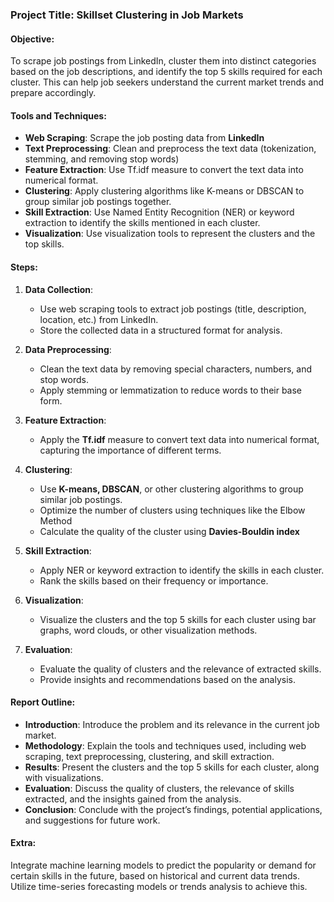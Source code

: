 ### Project Title: Skillset Clustering in Job Markets

#### Objective:

To scrape job postings from LinkedIn, cluster them into distinct categories based on the job descriptions, and identify the top 5 skills required for each cluster. This can help job seekers understand the current market trends and prepare accordingly.

#### Tools and Techniques:

- **Web Scraping**: Scrape the job posting data from **LinkedIn**
- **Text Preprocessing**: Clean and preprocess the text data (tokenization, stemming, and removing stop words)
- **Feature Extraction**: Use Tf.idf measure to convert the text data into numerical format.
- **Clustering**: Apply clustering algorithms like K-means or DBSCAN to group similar job postings together.
- **Skill Extraction**: Use Named Entity Recognition (NER) or keyword extraction to identify the skills mentioned in each cluster.
- **Visualization**: Use visualization tools to represent the clusters and the top skills.

#### Steps:

1. **Data Collection**:

   - Use web scraping tools to extract job postings (title, description, location, etc.) from LinkedIn.
   - Store the collected data in a structured format for analysis.

2. **Data Preprocessing**:

   - Clean the text data by removing special characters, numbers, and stop words.
   - Apply stemming or lemmatization to reduce words to their base form.

3. **Feature Extraction**:

   - Apply the **Tf.idf** measure to convert text data into numerical format, capturing the importance of different terms.

4. **Clustering**:

   - Use **K-means, DBSCAN**, or other clustering algorithms to group similar job postings.
   - Optimize the number of clusters using techniques like the Elbow Method
   - Calculate the quality of the cluster using **Davies-Bouldin index**

5. **Skill Extraction**:

   - Apply NER or keyword extraction to identify the skills in each cluster.
   - Rank the skills based on their frequency or importance.

6. **Visualization**:

   - Visualize the clusters and the top 5 skills for each cluster using bar graphs, word clouds, or other visualization methods.

7. **Evaluation**:
   - Evaluate the quality of clusters and the relevance of extracted skills.
   - Provide insights and recommendations based on the analysis.

#### Report Outline:

- **Introduction**: Introduce the problem and its relevance in the current job market.
- **Methodology**: Explain the tools and techniques used, including web scraping, text preprocessing, clustering, and skill extraction.
- **Results**: Present the clusters and the top 5 skills for each cluster, along with visualizations.
- **Evaluation**: Discuss the quality of clusters, the relevance of skills extracted, and the insights gained from the analysis.
- **Conclusion**: Conclude with the project’s findings, potential applications, and suggestions for future work.

#### Extra:

Integrate machine learning models to predict the popularity or demand for certain skills in the future, based on historical and current data trends. Utilize time-series forecasting models or trends analysis to achieve this.
